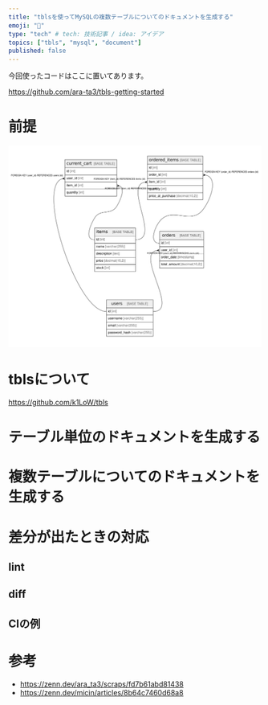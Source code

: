 ```yaml
---
title: "tblsを使ってMySQLの複数テーブルについてのドキュメントを生成する"
emoji: "📝"
type: "tech" # tech: 技術記事 / idea: アイデア
topics: ["tbls", "mysql", "document"]
published: false
---
```


今回使ったコードはここに置いてあります。  

https://github.com/ara-ta3/tbls-getting-started

# 前提

![](/images/tbls/schema.png)

# tblsについて

https://github.com/k1LoW/tbls

# テーブル単位のドキュメントを生成する


# 複数テーブルについてのドキュメントを生成する

# 差分が出たときの対応

## lint

## diff

## CIの例


# 参考

- https://zenn.dev/ara_ta3/scraps/fd7b61abd81438
- https://zenn.dev/micin/articles/8b64c7460d68a8
